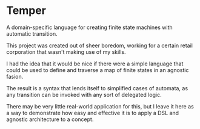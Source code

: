 # Temper
A domain-specific language for creating finite state machines with automatic transition.

This project was created out of sheer boredom, working for a certain retail corporation that wasn't making use of my skills. 

I had the idea that it would be nice if there were a simple language that could be used to define and traverse a map of finite states in an agnostic fasion. 

The result is a syntax that lends itself to simplified cases of automata, as any transition can be invoked with any sort of delegated logic. 

There may be very little real-world application for this, but I leave it here as a way to demonstrate how easy and effective it is to apply a DSL and agnostic architecture to a concept.
